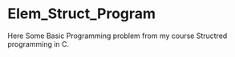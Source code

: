 # Elem_Struct_Program
Here Some Basic Programming problem from my course Structred programming in C.
